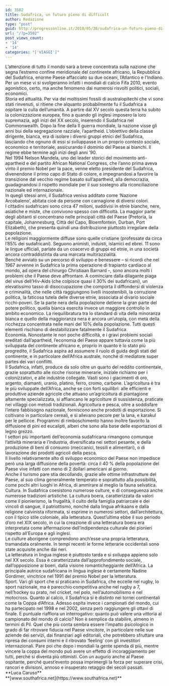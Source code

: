 ```yaml
---
id: 3502
title: Sudafrica, un futuro pieno di difficolt
author: Redazione
type: "post"
guid: http://progressonline.it/2010/05/30/sudafrica-un-futuro-pieno-di-difficolt/
url: "/?p=3502"
post_views_count:
- '14'
- '14'
categories: "['VIAGGI']"
---
```


<div> </div><div>L’attenzione di tutto il mondo sarà a breve concentrata sulla nazione che segna l’estremo confine meridionale del continente africano, la Repubblica del Sudafrica, enorme Paese affacciato su due oceani, l’Atlantico e l’Indiano. Per un mese vi si svolgeranno infatti i mondiali di calcio Fifa 2010, evento agonistico, certo, ma anche fenomeno dai numerosi risvolti politici, sociali, economici. </div><div> </div><div>Storia ed attualità. Per via dei moltissimi fossili di australopitechi che vi sono stati rinvenuti, si ritiene che alquanto probabilmente fu il Sudafrica a ospitare la culla dell’umanità. A partire dal XV secolo questa terra ha subito la colonizzazione europea, fino a quando gli inglesi imposero la loro supremazia, agli inizi del XX secolo, inserendo il Sudafrica nel Commonwealth. Dopo la fine della II guerra mondiale, la nazione visse gli anni bui della segregazione razziale, l’apartheid. L’obiettivo della classe dirigente, bianca, era di isolare i diversi gruppi etnici del Sudafrica, lasciando che ognuno di essi si sviluppasse in un proprio contesto sociale, economico e territoriale, assicurando il dominio del Paese ai bianchi. Il regime ebbe termine agli inizi degli anni ’90.</div><div> </div><div>Nel 1994 Nelson Mandela, uno dei leader storici del movimento anti-apartheid e del partito African National Congress, che l’anno prima aveva vinto il premio Nobel per la pace, venne eletto presidente del Sudafrica, divenendone il primo capo di Stato di colore, e impegnandosi a favorire la transizione dal vecchio regime basato sull’apartheid, alla democrazia, guadagnandosi il rispetto mondiale per il suo sostegno alla riconciliazione nazionale ed internazionale.</div><div> </div><div>In quegli stessi anni, il Sudafrica veniva additato come ‘Nazione Arcobaleno’, abitata cioè da persone con carnagione di diversi colori.</div><div> </div><div>I cittadini sudafricani sono circa 47 milioni, suddivisi in etnie bianche, nere, asiatiche e miste, che convivono spesso con difficoltà. La maggior parte degli abitanti si concentrano nelle principali città del Paese (Pretoria, la capitale, Johannesburg, Città del Capo, Bloemfontein, Durban, Port Elizabeth), che presenta quindi una distribuzione piuttosto irregolare della popolazione.</div><div> </div><div>Le religioni maggiormente diffuse sono quelle cristiane (professate da circa l’85% dei sudafricani). Seguono animisti, induisti, islamici ed ebrei. 11 sono le lingue ufficiali, parlate da un coacervo di gruppi ed etnie, in una società ancora contraddistinta da una marcata multirazzialità.</div><div> </div><div>Benché avviato su un percorso di sviluppo e benessere – si ricordi che nel 1967 avvenne in Sudafrica la prima operazione di trapianto cardiaco al mondo, ad opera del chirurgo Christiaan Barnard –, sono ancora molti i problemi che il Paese deve affrontare. A cominciare dalla dilagante piaga del virus dell’Hiv-Aids (che colpisce quasi il 30% dei sudafricani), un elevatissimo tasso di disoccupazione che comporta il diffondersi di violenza e criminalità, che nelle città raggiungono livelli insostenibili, la corruzione politica, la faticosa tutela delle diverse etnie, associata al divario sociale ricchi-poveri. Se la parte nera della popolazione detiene la gran parte del potere politico, quella bianca esercita invece un maggiore controllo in ambito economico. La riequilibratura tra lo standard di vita della minoranza bianca e quello della maggioranza nera è ancora un’utopia, con metà della ricchezza concentrata nelle mani del 10% della popolazione. Tutti questi elementi rischiano di destabilizzare fatalmente il Sudafrica. </div><div> </div><div>Economia. Nonostante le non poche difficoltà, e i gravi problemi sociali ereditati dall’apartheid, l’economia del Paese appare tuttavia come la più sviluppata del continente africano e, proprio in quanto è lo stato più progredito, il Sudafrica aspira ad assumere il ruolo di guida degli stati del continente, e in particolare dell’Africa australe, nonché di mediatore super partes dei vari conflitti.</div><div> </div><div>Il Sudafrica, infatti, produce da solo oltre un quarto del reddito continentale, grazie soprattutto alle ricche risorse minerarie, iniziale richiamo per i colonizzatori, e alle industrie collegate. Vasti sono i giacimenti di oro, argento, diamanti, uranio, platino, ferro, cromo, carbone. L’agricoltura è tra le più sviluppate dell’Africa, anche se con forti squilibri: alle efficienti e produttive aziende agricole che attuano un’agricoltura di piantagione altamente specializzata, si affiancano le agricolture di sussistenza, praticate nei villaggi con metodi tradizionali. Agricoltura e pesca, oltre a soddisfare l’intero fabbisogno nazionale, forniscono anche prodotti di esportazione. Si coltivano in particolare cereali, e si allevano pecore per la lana, e karakul per le pellicce. Programmi di rimboschimento hanno inoltre favorito la diffusione di pini ed eucalipti, alberi che sono alla base delle esportazioni di legno grezzo.</div><div> </div><div>I settori più importanti dell’economia sudafricana rimangono comunque l’attività mineraria e l’industria, diversificata nei settori pesante, e della produzione di beni di consumo (meccanici, tessili e alimentari), o di lavorazione dei prodotti agricoli della pesca.</div><div> </div><div>Il livello relativamente alto di sviluppo economico del Paese non impedisce però una larga diffusione della povertà: circa il 40 % della popolazione del Paese vive infatti con meno di 2 dollari americani al giorno.</div><div> </div><div>Anche il turismo pare stia decollando, grazie alle ottime infrastrutture del Paese, al suo clima generalmente temperato e soprattutto alla possibilità, come pochi altri luoghi in Africa, di ammirare al meglio la fauna selvatica. </div><div>Cultura. In Sudafrica coesistono numerose culture, e di conseguenza anche numerose tradizioni artistiche. La cultura boera, caratterizzata da valori come il pionierismo, la frugalità, il culto della famiglia patriarcale e dei vincoli di sangue, il patriottismo, nonché dalla lingua afrikaans e dalla religione calvinista riformata, si esprime in numerosi settori, dall’architettura, con il tipico stile coloniale, alla letteratura. Quest’ultima ebbe il suo periodo d’oro nel XIX secolo, in cui la creazione di una letteratura boera era interpretata come affermazione dell’indipendenza culturale dei pionieri rispetto all’Europa e agli inglesi.</div><div> </div><div>Le culture aborigene comprendono anch’esse una propria letteratura, tramandata oralmente. In tempi recenti le forme letterarie occidentali sono state acquisite anche dai neri.</div><div> </div><div>La letteratura in lingua inglese è piuttosto tarda e si sviluppa appieno solo nel XX secolo. Essa è caratterizzata dall’approfondimento sociale, dall’opposizione ai boeri, dalla visione romanticheggiante dell’Africa. La principale autrice sudafricana in lingua inglese è certamente Nadine Gordimer, vincitrice nel 1991 del premio Nobel per la letteratura. </div><div>Sport. Vari gli sport che si praticano in Sudafrica, che eccelle nel rugby, lo sport nazionale, ma è parecchio competitiva anche nel rugby a 7, nell’hockey su prato, nel cricket, nel polo, nell’automobilismo e nel motocross. Quanto al calcio, il Sudafrica si è distinto nei tornei continentali come la Coppa d’Africa. Adesso ospita invece i campionati del mondo, cui ha partecipato nel 1998 e nel 2002, senza però raggiungere gli ottavi di finale. E puntuale riaffiora un interrogativo: quanto può valere una vittoria al campionato del mondo di calcio? Non è semplice da stabilire, almeno in termini di Pil. Quel che più conta sembra essere l’impatto psicologico in grado di far ritrovare fiducia nel Paese vincitore, in particolare nelle sue aziende dei servizi, dai finanziari agli editoriali, che potrebbero sfruttare una ripresa dei consumi interni e il ritrovato ‘feeling’ con gli investitori internazionali. Pare poi che dopo i mondiali la gente spenda di più, mentre vincere la coppa del mondo può avere un effetto di incoraggiamento per tutti, perché si diventa più ottimisti. Con un augurio anche al Paese ospitante, perché quest’evento possa imprimergli la forza per superare crisi, rancori e divisioni, annoso e insuperato retaggio dei secoli passati. </div><div> </div><div>**Luca Caruso**</div><div> </div><div>**[www.southafrica.net](https://www.southafrica.net)**</div>